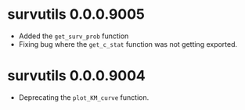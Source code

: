 # survutils 0.0.0.9005

* Added the `get_surv_prob` function
* Fixing bug where the `get_c_stat` function was not getting exported.

# survutils 0.0.0.9004

* Deprecating the `plot_KM_curve` function.
